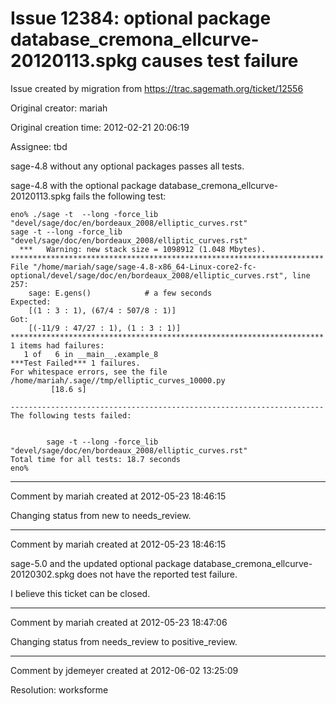 # Issue 12384: optional package database_cremona_ellcurve-20120113.spkg causes test failure

Issue created by migration from https://trac.sagemath.org/ticket/12556

Original creator: mariah

Original creation time: 2012-02-21 20:06:19

Assignee: tbd

sage-4.8 without any optional packages passes all tests.

sage-4.8 with the optional package database_cremona_ellcurve-20120113.spkg fails the following test:


```
eno% ./sage -t  --long -force_lib "devel/sage/doc/en/bordeaux_2008/elliptic_curves.rst"
sage -t --long -force_lib "devel/sage/doc/en/bordeaux_2008/elliptic_curves.rst"
  ***   Warning: new stack size = 1098912 (1.048 Mbytes).
**********************************************************************
File "/home/mariah/sage/sage-4.8-x86_64-Linux-core2-fc-optional/devel/sage/doc/en/bordeaux_2008/elliptic_curves.rst", line 257:
    sage: E.gens()            # a few seconds
Expected:
    [(1 : 3 : 1), (67/4 : 507/8 : 1)]
Got:
    [(-11/9 : 47/27 : 1), (1 : 3 : 1)]
**********************************************************************
1 items had failures:
   1 of   6 in __main__.example_8
***Test Failed*** 1 failures.
For whitespace errors, see the file /home/mariah/.sage//tmp/elliptic_curves_10000.py
         [18.6 s]
 
----------------------------------------------------------------------
The following tests failed:


        sage -t --long -force_lib "devel/sage/doc/en/bordeaux_2008/elliptic_curves.rst"
Total time for all tests: 18.7 seconds
eno%
```




---

Comment by mariah created at 2012-05-23 18:46:15

Changing status from new to needs_review.


---

Comment by mariah created at 2012-05-23 18:46:15

sage-5.0 and the updated optional package database_cremona_ellcurve-20120302.spkg does not
have the reported test failure.

I believe this ticket can be closed.


---

Comment by mariah created at 2012-05-23 18:47:06

Changing status from needs_review to positive_review.


---

Comment by jdemeyer created at 2012-06-02 13:25:09

Resolution: worksforme
